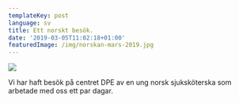 ```yaml
---
templateKey: post
language: sv
title: Ett norskt besök.
date: '2019-03-05T11:02:18+01:00'
featuredImage: /img/norskan-mars-2019.jpg
---
```

![](/img/norskan-mars-2019.jpg)

Vi har haft besök på centret DPE av en ung norsk sjuksköterska som arbetade med oss ett par dagar.
